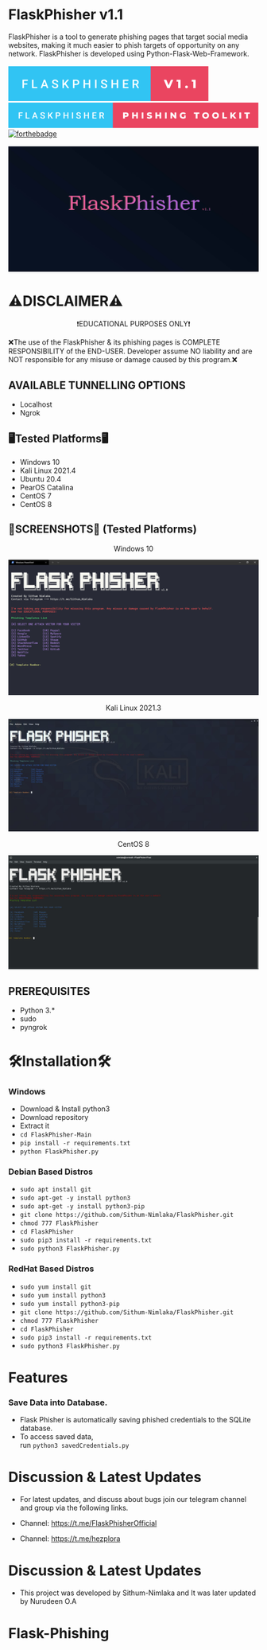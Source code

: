 # FlaskPhisher  v1.1
FlaskPhisher is a tool to generate phishing pages that target social media websites, making it much easier to phish targets of opportunity on any network. FlaskPhisher is developed using Python-Flask-Web-Framework.
<br><br><img src="https://github.com/Sithum-Nimlaka/FlaskPhisher/blob/Main/img/flaskphisher-v1.1.svg" alt="FlaskPhisher v1.1">
<img src="https://github.com/Sithum-Nimlaka/FlaskPhisher/blob/Main/img/flaskphisher-phishing-toolkit.svg" alt="FlaskPhisher Phishing Toolkit">
[![forthebadge](https://forthebadge.com/images/badges/made-with-python.svg)](https://forthebadge.com)<br><br>
![Main Image](https://github.com/Sithum-Nimlaka/FlaskPhisher/blob/Main/img/FlaskPhisher-Base-v1.1.jpg)

# ⚠️DISCLAIMER⚠️
<p align="center">❗️EDUCATIONAL PURPOSES ONLY❗️<p>
❌The use of the FlaskPhisher & its phishing pages is COMPLETE RESPONSIBILITY of the END-USER. Developer assume NO liability and are NOT responsible for any misuse or damage caused by this program.❌
  
## AVAILABLE TUNNELLING OPTIONS
- Localhost
- Ngrok

## 🖥Tested Platforms🖥
- Windows 10
- Kali Linux 2021.4
- Ubuntu 20.4
- PearOS Catalina
- CentOS 7
- CentOS 8

## 📸SCREENSHOTS📸 (Tested Platforms)
<p align="center">Windows 10<p>
<img src="https://github.com/Sithum-Nimlaka/FlaskPhisher/blob/Main/img/flaskPhisher-windows.jpg"/>
<p align="center">Kali Linux 2021.3<p>
<img src="https://github.com/Sithum-Nimlaka/FlaskPhisher/blob/Main/img/flaskPhisher-kali-linux.jpg"/>
<p align="center">CentOS 8<p>
<img src="https://github.com/Sithum-Nimlaka/FlaskPhisher/blob/Main/img/flaskPhisher-centos8.jpg"/>
  
## PREREQUISITES

- Python 3.\*
- sudo
- pyngrok
  
# 🛠Installation🛠

### Windows
  - Download & Install python3
  - Download repository
  - Extract it<br>
  - `cd FlaskPhisher-Main`<br>
  - `pip install -r requirements.txt`<br>
  - `python FlaskPhisher.py`<br>
 
### Debian Based Distros
  - `sudo apt install git`<br>
  - `sudo apt-get -y install python3`<br>
  - `sudo apt-get -y install python3-pip`<br>
  - `git clone https://github.com/Sithum-Nimlaka/FlaskPhisher.git`<br>
  - `chmod 777 FlaskPhisher`<br>
  - `cd FlaskPhisher`<br>
  - `sudo pip3 install -r requirements.txt`<br>
  - `sudo python3 FlaskPhisher.py`<br>

### RedHat Based Distros
  - `sudo yum install git`<br>
  - `sudo yum install python3`<br>
  - `sudo yum install python3-pip`<br>
  - `git clone https://github.com/Sithum-Nimlaka/FlaskPhisher.git`<br>
  - `chmod 777 FlaskPhisher`<br>
  - `cd FlaskPhisher`<br>
  - `sudo pip3 install -r requirements.txt`<br>
  - `sudo python3 FlaskPhisher.py`<br>

# Features
### Save Data into Database.
- Flask Phisher is automatically saving phished credentials to the SQLite database.
- To access saved data,<br>
run `python3 savedCredentials.py`
  
# Discussion & Latest Updates
- For latest updates, and discuss about bugs join our telegram channel and group via the following links.
- <p>Channel: <a href="https://t.me/FlaskPhisherOfficial">https://t.me/FlaskPhisherOfficial</a></p>
- <p>Channel: <a href="https://t.me/hezplora">https://t.me/hezplora</a></p>

# Discussion & Latest Updates
- This project was developed by Sithum-Nimlaka and It was later updated by Nurudeen O.A
# Flask-Phishing
